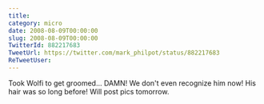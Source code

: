 ```yaml
---
title: 
category: micro
date: 2008-08-09T00:00:00
slug: 2008-08-09T00:00:00
TwitterId: 882217683
TweetUrl: https://twitter.com/mark_philpot/status/882217683
ReTweetUser: 
---
```


Took Wolfi to get groomed... DAMN!  We don't even recognize him now!  His hair was so long before! Will post pics tomorrow.